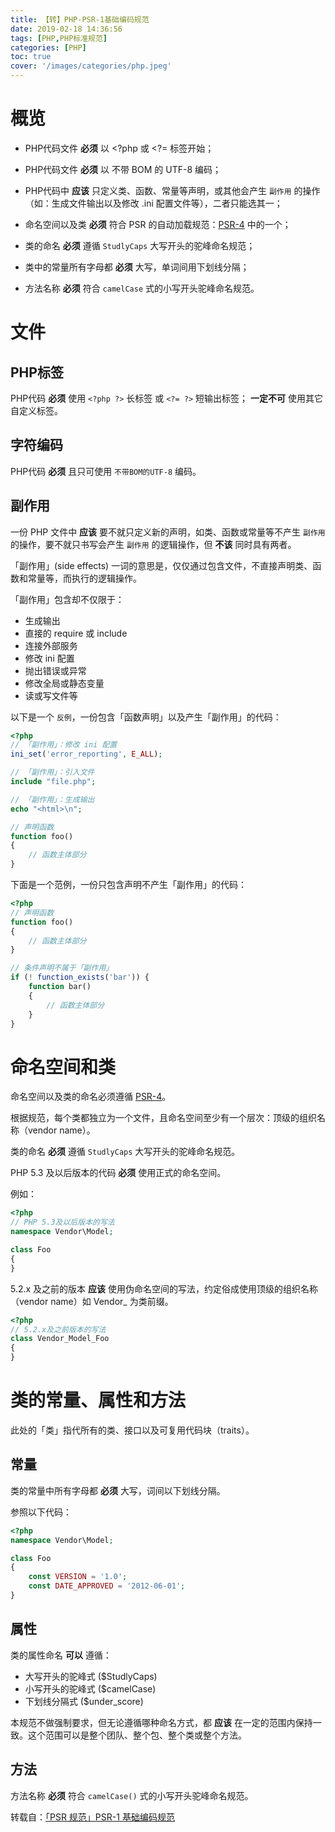 ```yaml
---
title: 【转】PHP-PSR-1基础编码规范
date: 2019-02-18 14:36:56
tags: [PHP,PHP标准规范]
categories: [PHP]
toc: true
cover: '/images/categories/php.jpeg'
---
```


# 概览

- PHP代码文件 **必须** 以 <?php 或 <?= 标签开始；

- PHP代码文件 **必须** 以 不带 BOM 的 UTF-8 编码；

- PHP代码中 **应该** 只定义类、函数、常量等声明，或其他会产生 `副作用` 的操作（如：生成文件输出以及修改 .ini 配置文件等），二者只能选其一；

- 命名空间以及类 **必须** 符合 PSR 的自动加载规范：[PSR-4]() 中的一个；

- 类的命名 **必须** 遵循 `StudlyCaps` 大写开头的驼峰命名规范；

- 类中的常量所有字母都 **必须** 大写，单词间用下划线分隔；

- 方法名称 **必须** 符合 `camelCase` 式的小写开头驼峰命名规范。

# 文件

## PHP标签

PHP代码 **必须** 使用 `<?php ?>` 长标签 或 `<?= ?>` 短输出标签；
**一定不可** 使用其它自定义标签。

## 字符编码

PHP代码 **必须** 且只可使用 `不带BOM的UTF-8` 编码。

## 副作用

一份 PHP 文件中 **应该** 要不就只定义新的声明，如类、函数或常量等不产生 `副作用` 的操作，要不就只书写会产生 `副作用` 的逻辑操作，但 **不该** 同时具有两者。

「副作用」(side effects) 一词的意思是，仅仅通过包含文件，不直接声明类、函数和常量等，而执行的逻辑操作。

「副作用」包含却不仅限于：

- 生成输出
- 直接的 require 或 include
- 连接外部服务
- 修改 ini 配置
- 抛出错误或异常
- 修改全局或静态变量
- 读或写文件等

以下是一个 `反例`，一份包含「函数声明」以及产生「副作用」的代码：

```php
<?php
// 「副作用」：修改 ini 配置
ini_set('error_reporting', E_ALL);

// 「副作用」：引入文件
include "file.php";

// 「副作用」：生成输出
echo "<html>\n";

// 声明函数
function foo()
{
    // 函数主体部分
}
```

下面是一个范例，一份只包含声明不产生「副作用」的代码：
```php
<?php
// 声明函数
function foo()
{
    // 函数主体部分
}

// 条件声明不属于「副作用」
if (! function_exists('bar')) {
    function bar()
    {
        // 函数主体部分
    }
}
```

# 命名空间和类

命名空间以及类的命名必须遵循 [PSR-4]()。

根据规范，每个类都独立为一个文件，且命名空间至少有一个层次：顶级的组织名称（vendor name）。

类的命名 **必须** 遵循 `StudlyCaps` 大写开头的驼峰命名规范。

PHP 5.3 及以后版本的代码 **必须** 使用正式的命名空间。

例如：

```php
<?php
// PHP 5.3及以后版本的写法
namespace Vendor\Model;

class Foo
{
}
```
5.2.x 及之前的版本 **应该** 使用伪命名空间的写法，约定俗成使用顶级的组织名称（vendor name）如 Vendor_ 为类前缀。
```php
<?php
// 5.2.x及之前版本的写法
class Vendor_Model_Foo
{
}
```

# 类的常量、属性和方法

此处的「类」指代所有的类、接口以及可复用代码块（traits）。

## 常量

类的常量中所有字母都 **必须** 大写，词间以下划线分隔。

参照以下代码：
```php
<?php
namespace Vendor\Model;

class Foo
{
    const VERSION = '1.0';
    const DATE_APPROVED = '2012-06-01';
}
```

##  属性

类的属性命名 **可以** 遵循：

- 大写开头的驼峰式 ($StudlyCaps)
- 小写开头的驼峰式 ($camelCase)
- 下划线分隔式 ($under_score)

本规范不做强制要求，但无论遵循哪种命名方式，都 **应该** 在一定的范围内保持一致。这个范围可以是整个团队、整个包、整个类或整个方法。


## 方法

方法名称 **必须** 符合 `camelCase()` 式的小写开头驼峰命名规范。

转载自：[「PSR 规范」PSR-1 基础编码规范](https://learnku.com/laravel/t/2078/psr-specification-psr-1-basic-coding-specification)